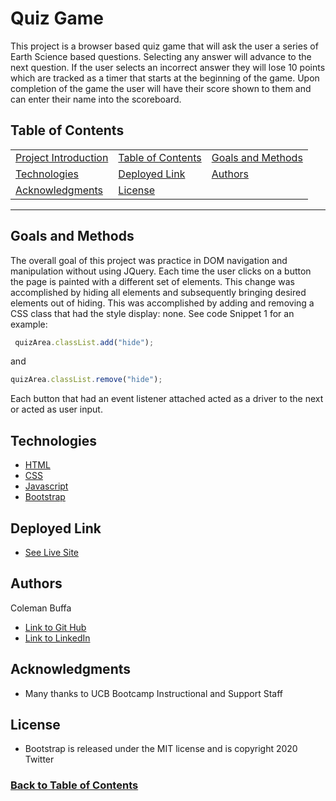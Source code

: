 # Quiz Game

This project is a browser based quiz game that will ask the user a series of Earth Science based questions. Selecting any answer will advance to the next question. If the user selects an incorrect answer they will lose 10 points which are tracked as a timer that starts at the beginning of the game. Upon completion of the game the user will have their score shown to them and can enter their name into the scoreboard. 

## Table of Contents

| |||
| :------------------------------ | :-------------------------| :-----------------------------------|
| [Project Introduction](#password-generator) | [Table of Contents](#table-of-contents) | [Goals and Methods](#goals-and-methods) | 
| [Technologies](#technologies)   | [Deployed Link](#deployed-link) | [Authors](#authors) |
| [Acknowledgments](#acknowledgments) | [License](#license) |
---

## Goals and Methods

The overall goal of this project was practice in DOM navigation and manipulation without using JQuery. Each time the user clicks on a button the page is painted with a different set of elements. This change was accomplished by hiding all elements and subsequently bringing desired elements out of hiding. This was accomplished by adding and removing a CSS class that had the style display: none. See code Snippet 1 for an example: 
```javascript
 quizArea.classList.add("hide");
 ```
 and
 ```javascript
 quizArea.classList.remove("hide");
```
Each button that had an event listener attached acted as a driver to the next or acted as user input. 

## Technologies 

* [HTML](https://developer.mozilla.org/en-US/docs/Web/HTML)
* [CSS](https://developer.mozilla.org/en-US/docs/Web/CSS)
* [Javascript](https://developer.mozilla.org/en-US/docs/Web/JavaScript)
* [Bootstrap](https://getbootstrap.com/)

## Deployed Link

* [See Live Site](https://coleman-buffa.github.io/quiz-game/)

## Authors

Coleman Buffa

- [Link to Git Hub](https://github.com/coleman-buffa/)
- [Link to LinkedIn](https://www.linkedin.com/in/coleman-buffa-0a12a5201/)

## Acknowledgments

* Many thanks to UCB Bootcamp Instructional and Support Staff

## License

* Bootstrap is released under the MIT license and is copyright 2020 Twitter

### [Back to Table of Contents](#table-of-contents)